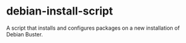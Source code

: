 # debian-install-script

A script that installs and configures packages on a new installation of Debian Buster.

